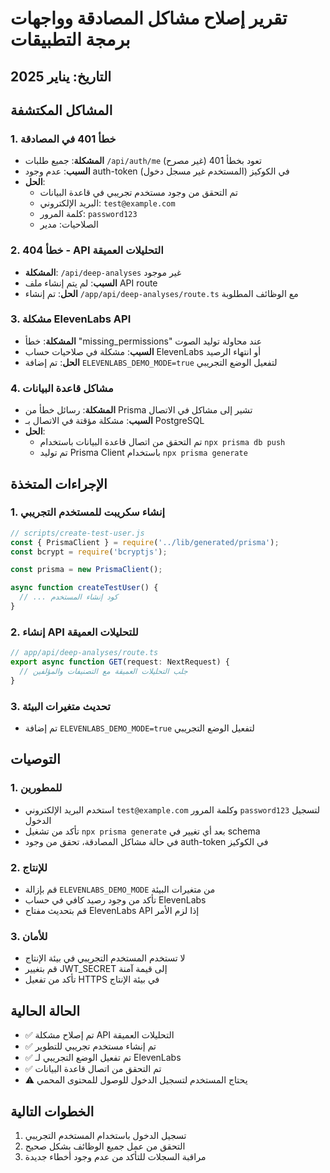 # تقرير إصلاح مشاكل المصادقة وواجهات برمجة التطبيقات

## التاريخ: يناير 2025

## المشاكل المكتشفة

### 1. خطأ 401 في المصادقة
- **المشكلة**: جميع طلبات `/api/auth/me` تعود بخطأ 401 (غير مصرح)
- **السبب**: عدم وجود auth-token في الكوكيز (المستخدم غير مسجل دخول)
- **الحل**: 
  - تم التحقق من وجود مستخدم تجريبي في قاعدة البيانات
  - البريد الإلكتروني: `test@example.com`
  - كلمة المرور: `password123`
  - الصلاحيات: مدير

### 2. خطأ 404 - API التحليلات العميقة
- **المشكلة**: `/api/deep-analyses` غير موجود
- **السبب**: لم يتم إنشاء ملف API route
- **الحل**: تم إنشاء `/app/api/deep-analyses/route.ts` مع الوظائف المطلوبة

### 3. مشكلة ElevenLabs API
- **المشكلة**: خطأ "missing_permissions" عند محاولة توليد الصوت
- **السبب**: مشكلة في صلاحيات حساب ElevenLabs أو انتهاء الرصيد
- **الحل**: تم إضافة `ELEVENLABS_DEMO_MODE=true` لتفعيل الوضع التجريبي

### 4. مشاكل قاعدة البيانات
- **المشكلة**: رسائل خطأ من Prisma تشير إلى مشاكل في الاتصال
- **السبب**: مشكلة مؤقتة في الاتصال بـ PostgreSQL
- **الحل**: 
  - تم التحقق من اتصال قاعدة البيانات باستخدام `npx prisma db push`
  - تم توليد Prisma Client باستخدام `npx prisma generate`

## الإجراءات المتخذة

### 1. إنشاء سكريبت للمستخدم التجريبي
```javascript
// scripts/create-test-user.js
const { PrismaClient } = require('../lib/generated/prisma');
const bcrypt = require('bcryptjs');

const prisma = new PrismaClient();

async function createTestUser() {
  // ... كود إنشاء المستخدم
}
```

### 2. إنشاء API للتحليلات العميقة
```typescript
// app/api/deep-analyses/route.ts
export async function GET(request: NextRequest) {
  // جلب التحليلات العميقة مع التصنيفات والمؤلفين
}
```

### 3. تحديث متغيرات البيئة
- تم إضافة `ELEVENLABS_DEMO_MODE=true` لتفعيل الوضع التجريبي

## التوصيات

### 1. للمطورين
- استخدم البريد الإلكتروني `test@example.com` وكلمة المرور `password123` لتسجيل الدخول
- تأكد من تشغيل `npx prisma generate` بعد أي تغيير في schema
- في حالة مشاكل المصادقة، تحقق من وجود auth-token في الكوكيز

### 2. للإنتاج
- قم بإزالة `ELEVENLABS_DEMO_MODE` من متغيرات البيئة
- تأكد من وجود رصيد كافي في حساب ElevenLabs
- قم بتحديث مفتاح ElevenLabs API إذا لزم الأمر

### 3. للأمان
- لا تستخدم المستخدم التجريبي في بيئة الإنتاج
- قم بتغيير JWT_SECRET إلى قيمة آمنة
- تأكد من تفعيل HTTPS في بيئة الإنتاج

## الحالة الحالية
- ✅ تم إصلاح مشكلة API التحليلات العميقة
- ✅ تم إنشاء مستخدم تجريبي للتطوير
- ✅ تم تفعيل الوضع التجريبي لـ ElevenLabs
- ✅ تم التحقق من اتصال قاعدة البيانات
- ⚠️ يحتاج المستخدم لتسجيل الدخول للوصول للمحتوى المحمي

## الخطوات التالية
1. تسجيل الدخول باستخدام المستخدم التجريبي
2. التحقق من عمل جميع الوظائف بشكل صحيح
3. مراقبة السجلات للتأكد من عدم وجود أخطاء جديدة 